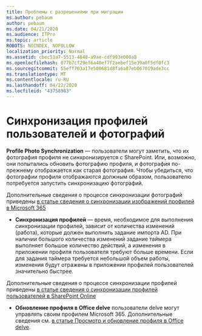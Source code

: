 ```yaml
---
title: Проблемы с разрешениями при миграции
ms.author: pebaum
author: pebaum
ms.date: 04/21/2020
ms.audience: ITPro
ms.topic: article
ROBOTS: NOINDEX, NOFOLLOW
localization_priority: Normal
ms.assetid: cbec51a7-5513-4848-a9ae-cdf993e000a8
ms.openlocfilehash: 077b7cf29ef6a40ef7f2aebef15e39a0f5df0fc3
ms.sourcegitcommit: 55eff703a17e500681d8fa6a87eb067019ade3cc
ms.translationtype: MT
ms.contentlocale: ru-RU
ms.lasthandoff: 04/22/2020
ms.locfileid: "43758983"
---
```

# <a name="user-profile-and-photo-synchronization"></a>Синхронизация профилей пользователей и фотографий

 **Profile Photo Synchronization** — пользователи могут заметить, что их фотография профиля не синхронизируется с SharePoint. Или, возможно, они попытались обновить фотографию профиля, и фотография по-прежнему отображается как старая фотография. Чтобы убедиться, что фотографии профиля отображаются должным образом, пользователю потребуется запустить синхронизацию фотографий. 
  
Дополнительные сведения о процессе синхронизации фотографий приведены [в статье сведения о синхронизации изображений профилей в Microsoft 365](https://go.microsoft.com/fwlink/?linkid=2022634)
  
- **Синхронизация профилей** — время, необходимое для выполнения синхронизации профилей, зависит от количества изменений (работа), которые должен выполнить задание импорта AD. При наличии большого количества изменений задание таймера выполняет большое количество действий, а изменения в приложении профиля пользователя требуют больше времени. Если для задания таймера требуется небольшой объем работы, изменения будут отражены в приложении профилей пользователей значительно быстрее. 
  
Дополнительные сведения о процессе синхронизации профилей приведены [в статье сведения о синхронизации профилей пользователей в SharePoint Online](https://go.microsoft.com/fwlink/?linkid=2022639)
    
- **Обновление профиля в Office delve** пользователи delve могут управлять своим профилем Microsoft 365. Дополнительные сведения см. [в статье Просмотр и обновление профиля в Office delve](https://support.office.com/article/View-and-update-your-profile-in-Office-Delve-4e84343b-eedf-45a1-aeb9-8627ccca14ba).
    

